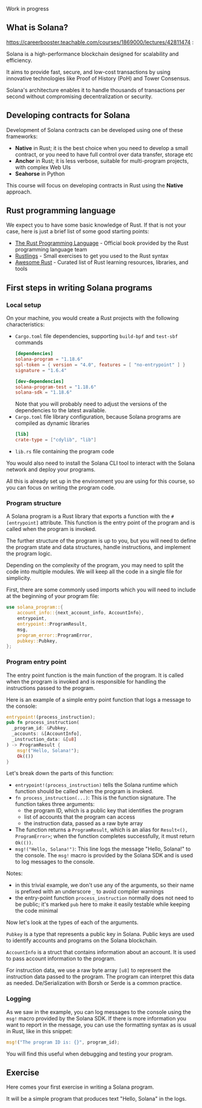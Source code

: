 Work in progress

## What is Solana?

https://careerbooster.teachable.com/courses/1869000/lectures/42811474 :

Solana is a high-performance blockchain designed for scalability and efficiency.

It aims to provide fast, secure, and low-cost transactions by using innovative technologies like Proof of History (PoH) and Tower Consensus. 

Solana's architecture enables it to handle thousands of transactions per second without compromising decentralization or security.

## Developing contracts for Solana

Development of Solana contracts can be developed using one of these frameworks:
* **Native** in Rust; it is the best choice when you need to develop a small contract, or you need to have full control over data transfer, storage etc 
* **Anchor** in Rust; it is less verbose, suitable for multi-program projects, with complex Web UIs 
* **Seahorse** in Python

This course will focus on developing contracts in Rust using the **Native** approach.

## Rust programming language

We expect you to have some basic knowledge of Rust.
If that is not your case, here is just a brief list of some good starting points:

* [The Rust Programming Language](https://doc.rust-lang.org/book/) - Official book provided by the Rust programming language team
* [Rustlings](https://github.com/rust-lang/rustlings) - Small exercises to get you used to the Rust syntax
* [Awesome Rust](https://github.com/rust-unofficial/awesome-rust) - Curated list of Rust learning resources, libraries, and tools

## First steps in writing Solana programs

### Local setup

On your machine, you would create a Rust projects with the following characteristics:
- `Cargo.toml` file dependencies, supporting `build-bpf` and `test-sbf` commands
    ```toml
    [dependencies]
    solana-program = "1.18.6"
    spl-token = { version = "4.0", features = [ "no-entrypoint" ] }
    signature = "1.6.4"
    
    [dev-dependencies]
    solana-program-test = "1.18.6"
    solana-sdk = "1.18.6"
    ```
    Note that you will probably need to adjust the versions of the dependencies to the latest available.
-  `Cargo.toml` file library configuration, because Solana programs are compiled as dynamic libraries
    ```toml
    [lib]
    crate-type = ["cdylib", "lib"]
    ```
- `lib.rs` file containing the program code

You would also need to install the Solana CLI tool to interact with the Solana network and deploy your programs.

All this is already set up in the environment you are using for this course, so you can focus on writing the program code.

### Program structure

A Solana program is a Rust library that exports a function with the `#[entrypoint]` attribute. 
This function is the entry point of the program and is called when the program is invoked.

The further structure of the program is up to you, but you will need to define the program state and data structures, handle instructions, and implement the program logic.

Depending on the complexity of the program, you may need to split the code into multiple modules. We will keep all the code in a single file for simplicity.

First, there are some commonly used imports which you will need to include at the beginning of your program file:

```rust
use solana_program::{
    account_info::{next_account_info, AccountInfo},
    entrypoint,
    entrypoint::ProgramResult,
    msg,
    program_error::ProgramError,
    pubkey::Pubkey,
};
```

### Program entry point

The entry point function is the main function of the program.
It is called when the program is invoked and is responsible for handling the instructions passed to the program.

Here is an example of a simple entry point function that logs a message to the console:

```rust
entrypoint!(process_instruction);
pub fn process_instruction(
  _program_id: &Pubkey, 
  _accounts: &[AccountInfo], 
  _instruction_data: &[u8]
) -> ProgramResult {
    msg!("Hello, Solana!");
    Ok(())
}
```

Let's break down the parts of this function:

- `entrypoint!(process_instruction)` tells the Solana runtime which function should be called when the program is invoked.
- `fn process_instruction(...)`: This is the function signature. The function takes three arguments: 
  - the program ID, which is a public key that identifies the program
  - list of accounts that the program can access 
  - the instruction data, passed as a raw byte array
- The function returns a `ProgramResult`, which is an alias for `Result<(), ProgramError>`; when the function completes successfully, it must return `Ok(())`.
- `msg!("Hello, Solana!")`: This line logs the message "Hello, Solana!" to the console. The `msg!` macro is provided by the Solana SDK and is used to log messages to the console.

Notes:
- in this trivial example, we don't use any of the arguments, so their name is prefixed with an underscore `_` to avoid compiler warnings
- the entry-point function `process_instruction` normally does not need to be public; it's marked `pub` here to make it easily testable while keeping the code minimal

Now let's look at the types of each of the arguments.

`Pubkey` is a type that represents a public key in Solana. Public keys are used to identify accounts and programs on the Solana blockchain.

`AccountInfo` is a struct that contains information about an account. It is used to pass account information to the program.

For instruction data, we use a raw byte array `[u8]` to represent the instruction data passed to the program. 
The program can interpret this data as needed. De/Serialization with Borsh or Serde is a common practice. 

### Logging

As we saw in the example, you can log messages to the console using the `msg!` macro provided by the Solana SDK.
If there is more information you want to report in the message, you can use the formatting syntax as is usual in Rust, like in this snippet:

```rust
msg!("The program ID is: {}", program_id);
```

You will find this useful when debugging and testing your program.

## Exercise

Here comes your first exercise in writing a Solana program.

It will be a simple program that produces text "Hello, Solana" in the logs.
